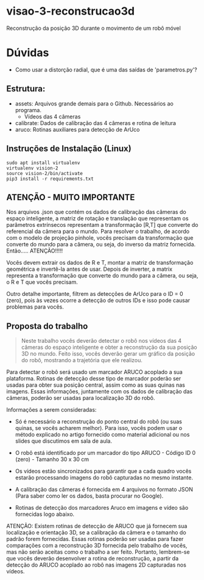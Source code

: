 # visao-3-reconstrucao3d
Reconstrução da posição 3D durante o movimento de um robô móvel

# Dúvidas
- Como usar a distorção radial, que é uma das saídas de 'parametros.py'?

## Estrutura:
- assets: Arquivos grande demais para o Github. Necessários ao programa.
	- Vídeos das 4 câmeras
- calibrate: Dados de calibração das 4 câmeras e rotina de leitura
- aruco: Rotinas auxiliares para detecção de ArUco
## Instruções de Instalação (Linux)
```
sudo apt install virtualenv
virtualenv vision-2
source vision-2/bin/activate
pip3 install -r requirements.txt 
```
## ATENÇÃO - MUITO IMPORTANTE
Nos arquivos .json que contém os dados de calibração das câmeras do espaço inteligente, a matriz de rotação e translação que representam os parâmetros extrínsecos representam a transformação [R,T] que converte do referencial da câmera para o mundo.
Para resolver o trabalho, de acordo com o modelo de projeção pinhole, vocês precisam da transformação que converte do mundo para a câmera, ou seja, do inverso da matriz fornecida. Então..... ATENÇÃO!!!!!

Vocês devem extrair os dados de R e T, montar a matriz de transformação geométrica e invertê-la antes de usar.
Depois de inverter, a matrix representa a transformação que converte do mundo para a câmera, ou seja, o R e T que vocês precisam. 

Outro detalhe importante, filtrem as detecções de ArUco para o ID = 0 (zero), pois às vezes ocorre a detecção de outros IDs e isso pode causar problemas para vocês.

## Proposta do trabalho
> Neste trabalho vocês deverão detectar o robô nos vídeos das 4 câmeras do espaço inteligente e obter a reconstrução da sua posição 3D no mundo. Feito isso, vocês deverão gerar um gráfico da posição do robô, mostrando a trajetória que ele realizou.

Para detectar o robô será usado um marcador ARUCO acoplado a sua plataforma. Rotinas de detecção desse tipo de marcador poderão ser usadas para obter sua posição central, assim como as suas quinas nas imagens. Essas informações, juntamente com os dados de calibração das câmeras, poderão ser usadas para localização 3D do robô.

Informações a serem consideradas:

- Só é necessário a reconstrução do ponto central do robô (ou suas quinas, se vocês acharem melhor). Para isso, vocês podem usar o método explicado no artigo fornecido como material adicional ou nos slides que discutimos em sala de aula.

- O robô está identificado por um marcador do tipo ARUCO - Código ID 0 (zero) - Tamanho 30 x 30 cm

- Os vídeos estão sincronizados para garantir que a cada quadro vocês estarão processando imagens do robô capturadas no mesmo instante.

- A calibração das câmeras é fornecida em 4 arquivos no formato JSON (Para saber como ler os dados, basta procurar no Google).

- Rotinas de detecção dos marcadores Aruco em imagens e vídeo são fornecidas logo abaixo.

ATENÇÃO: Existem rotinas de detecção de ARUCO que já fornecem sua localização e orientação 3D, se a calibração da câmera e o tamanho do padrão forem fornecidas. Essas rotinas poderão ser usadas para fazer comparações com a reconstrução 3D fornecida pelo trabalho de vocês, mas não serão aceitas como o trabalho a ser feito. Portanto, lembrem-se que vocês deverão desenvolver a rotina de reconstrução, a partir da detecção do ARUCO acoplado ao robô nas imagens 2D capturadas nos vídeos.
